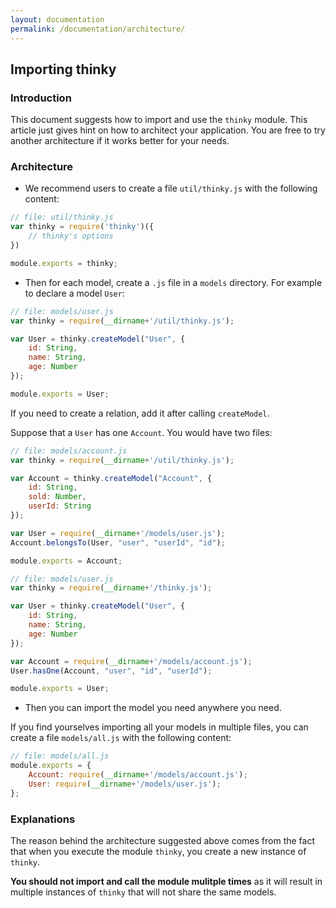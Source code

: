 ```yaml
---
layout: documentation
permalink: /documentation/architecture/
---
```


## Importing thinky

### Introduction

This document suggests how to import and use the `thinky` module. This article
just gives hint on how to architect your application. You are free to try
another architecture if it works better for your needs.


### Architecture

- We recommend users to create a file `util/thinky.js` with the following content:

```js
// file: util/thinky.js
var thinky = require('thinky')({
    // thinky's options
})

module.exports = thinky;
```

- Then for each model, create a `.js` file in a `models` directory.
For example to declare a model `User`:


```js
// file: models/user.js
var thinky = require(__dirname+'/util/thinky.js');

var User = thinky.createModel("User", {
    id: String,
    name: String,
    age: Number
});

module.exports = User;
```


If you need to create a relation, add it after calling `createModel`.

Suppose that a `User` has one `Account`. You would have two files:


```js
// file: models/account.js
var thinky = require(__dirname+'/util/thinky.js');

var Account = thinky.createModel("Account", {
    id: String,
    sold: Number,
    userId: String
});

var User = require(__dirname+'/models/user.js');
Account.belongsTo(User, "user", "userId", "id");

module.exports = Account;
```

```js
// file: models/user.js
var thinky = require(__dirname+'/thinky.js');

var User = thinky.createModel("User", {
    id: String,
    name: String,
    age: Number
});

var Account = require(__dirname+'/models/account.js');
User.hasOne(Account, "user", "id", "userId");

module.exports = User;
```


- Then you can import the model you need anywhere you need.

If you find yourselves importing all your models in multiple files, you can create a
file `models/all.js` with the following content:


```js
// file: models/all.js
module.exports = {
    Account: require(__dirname+'/models/account.js');
    User: require(__dirname+'/models/user.js');
};
```


### Explanations

The reason behind the architecture suggested above comes from the fact that when you execute
the module `thinky`, you create a new instance of `thinky`.

__You should not import and call the module mulitple times__ as it will result in multiple
instances of `thinky` that will not share the same models.
